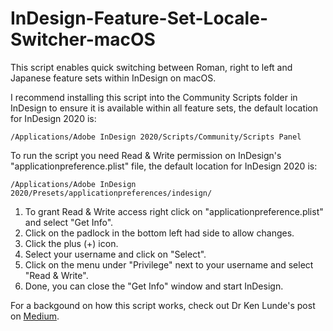 # InDesign-Feature-Set-Locale-Switcher-macOS
This script enables quick switching between Roman, right to left and Japanese feature sets within InDesign on macOS.

I recommend installing this script into the Community Scripts folder in InDesign to ensure it is available within all feature sets, the default location for InDesign 2020 is:
```
/Applications/Adobe InDesign 2020/Scripts/Community/Scripts Panel
```

To run the script you need Read & Write permission on InDesign's "applicationpreference.plist" file, the default location for InDesign 2020 is: 
```
/Applications/Adobe InDesign 2020/Presets/applicationpreferences/indesign/
```

1. To grant Read & Write access right click on "applicationpreference.plist" and select "Get Info".
2. Click on the padlock in the bottom left had side to allow changes.
3. Click the plus (+) icon.
4. Select your username and click on "Select".
5. Click on the menu under "Privilege" next to your username and select "Read & Write".
6. Done, you can close the "Get Info" window and start InDesign.

For a backgound on how this script works, check out Dr Ken Lunde's post on [Medium](https://medium.com/@ken.lunde/adobe-indesign-tips-japanese-cjk-functionality-english-ui-redux-539528e295c6).
